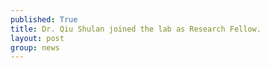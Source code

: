 ```yaml
---
published: True
title: Dr. Qiu Shulan joined the lab as Research Fellow.
layout: post
group: news
---
```

